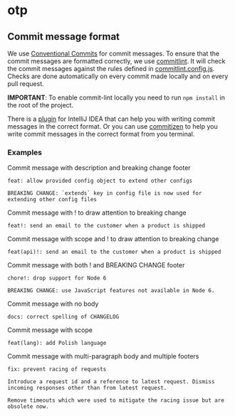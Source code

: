 # otp

## Commit message format

We use [Conventional Commits](https://www.conventionalcommits.org/en/v1.0.0/) for commit messages.
To ensure that the commit messages are formatted correctly, we use [commitlint](https://commitlint.js.org/#/).
It will check the commit messages against the rules defined in [commitlint.config.js](./commitlint.config.js).
Checks are done automatically on every commit made locally and on every pull request.

**IMPORTANT**: To enable commit-lint locally you need to run `npm install` in the root of the project.

There is a [plugin](https://plugins.jetbrains.com/plugin/13389-conventional-commit) for IntelliJ IDEA that can help you with writing commit messages in the correct format.
Or you can use [commitizen](https://commitizen-tools.github.io/commitizen/) to help you write commit messages in the correct format from you terminal.

### Examples

Commit message with description and breaking change footer
```
feat: allow provided config object to extend other configs

BREAKING CHANGE: `extends` key in config file is now used for extending other config files
```
Commit message with ! to draw attention to breaking change
```
feat!: send an email to the customer when a product is shipped
```

Commit message with scope and ! to draw attention to breaking change
```
feat(api)!: send an email to the customer when a product is shipped
```

Commit message with both ! and BREAKING CHANGE footer
```
chore!: drop support for Node 6

BREAKING CHANGE: use JavaScript features not available in Node 6.
```

Commit message with no body
```
docs: correct spelling of CHANGELOG
```

Commit message with scope
```
feat(lang): add Polish language
```
Commit message with multi-paragraph body and multiple footers
```
fix: prevent racing of requests

Introduce a request id and a reference to latest request. Dismiss
incoming responses other than from latest request.

Remove timeouts which were used to mitigate the racing issue but are
obsolete now.
```
